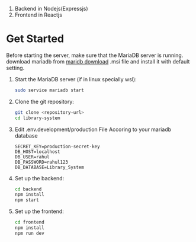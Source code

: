 1. Backend in Nodejs(Expressjs)
2. Frontend in Reactjs

# Get Started

Before starting the server, make sure that the MariaDB server is running.
download mariadb from [maridb download](https://mariadb.org/download/?t=mariadb&p=mariadb&r=11.6.2&os=windows&cpu=x86_64&pkg=msi&mirror=starburst_mumbai) .msi  file and install it with default setting.

1. Start the MariaDB server (if in linux specially wsl):
    ```sh
    sudo service mariadb start
    ```

2. Clone the git repository:
    ```sh
    git clone <repository-url>
    cd library-system
    ```
3. Edit .env.development/production
File Accoring to your mariadb database
    ```env
    SECRET_KEY=production-secret-key
    DB_HOST=localhost
    DB_USER=rahul
    DB_PASSWORD=rahul123
    DB_DATABASE=Library_System
    ```
4. Set up the backend:
    ```sh
    cd backend
    npm install
    npm start
    ```

5. Set up the frontend:
    ```sh
    cd frontend
    npm install
    npm run dev
    ```
